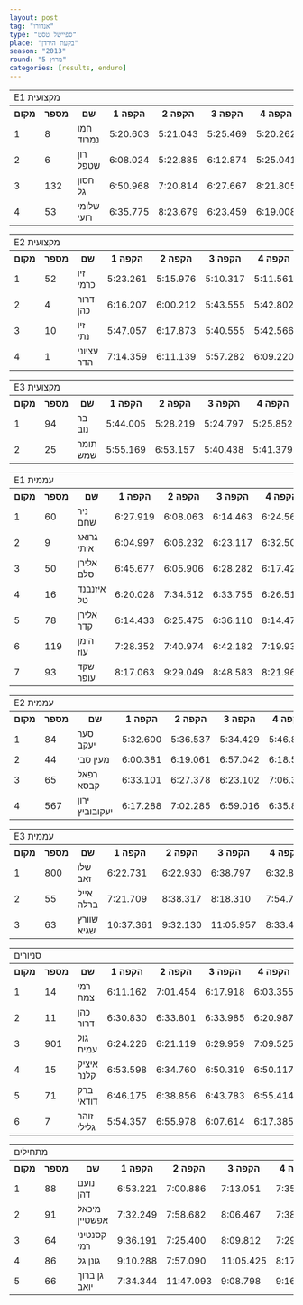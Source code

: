 ```yaml
---
layout: post
tag: "אנדורו"
type: "ספיישל טסט"
place: "בקעת הירדן"
season: "2013"
round: "מרוץ 5"
categories: [results, enduro]
---
```

<table class="line_color big_table">
<tr>
    <td colspan="99" class="title_font">E1 מקצועית</td>
</tr>
<tr class="rnkh_bkcolor">
    <th class="rnkh_font">מקום</th>
    <th class="rnkh_font">מספר</th>
    <th class="rnkh_font">שם</th>
    <th class="rnkh_font">הקפה 1</th>
    <th class="rnkh_font">הקפה 2</th>
    <th class="rnkh_font">הקפה 3</th>
    <th class="rnkh_font">הקפה 4</th>
    <th class="rnkh_font">הקפה 5</th>
    <th class="rnkh_font">הקפה 6</th>
    <th class="rnkh_font">פער</th>
    <th class="rnkh_font">עונשין</th>
    <th class="rnkh_font">זמן</th>
</tr>
<tr class="rnk_bkcolor">
    <td class="rnk_font">1</td>
    <td class="rnk_font">8</td>
    <td class="rnk_font">חמו נמרוד</td>
    <td class="rnk_font">5:20.603</td>
    <td class="rnk_font">5:21.043</td>
    <td class="rnk_font">5:25.469</td>
    <td class="rnk_font">5:20.262</td>
    <td class="rnk_font">5:21.686</td>
    <td class="rnk_font">5:37.474</td>
    <td class="rnk_font"></td>
    <td class="rnk_font"></td>
    <td class="rnk_font">32:26.537</td>
</tr>
<tr class="rnk_bkcolor">
    <td class="rnk_font">2</td>
    <td class="rnk_font">6</td>
    <td class="rnk_font">רון שטפל</td>
    <td class="rnk_font">6:08.024</td>
    <td class="rnk_font">5:22.885</td>
    <td class="rnk_font">6:12.874</td>
    <td class="rnk_font">5:25.041</td>
    <td class="rnk_font">5:30.631</td>
    <td class="rnk_font">5:45.320</td>
    <td class="rnk_font">2:28.238</td>
    <td class="rnk_font">30.000</td>
    <td class="rnk_font">34:54.775</td>
</tr>
<tr class="rnk_bkcolor">
    <td class="rnk_font">3</td>
    <td class="rnk_font">132</td>
    <td class="rnk_font">חסון גל</td>
    <td class="rnk_font">6:50.968</td>
    <td class="rnk_font">7:20.814</td>
    <td class="rnk_font">6:27.667</td>
    <td class="rnk_font">8:21.805</td>
    <td class="rnk_font">6:24.317</td>
    <td class="rnk_font">6:31.301</td>
    <td class="rnk_font">9:30.335</td>
    <td class="rnk_font"></td>
    <td class="rnk_font">41:56.872</td>
</tr>
<tr class="rnk_bkcolor">
    <td class="rnk_font">4</td>
    <td class="rnk_font">53</td>
    <td class="rnk_font">שלומי רועי</td>
    <td class="rnk_font">6:35.775</td>
    <td class="rnk_font">8:23.679</td>
    <td class="rnk_font">6:23.459</td>
    <td class="rnk_font">6:19.008</td>
    <td class="rnk_font">7:55.152</td>
    <td class="rnk_font">9:23.470</td>
    <td class="rnk_font">12:34.006</td>
    <td class="rnk_font"></td>
    <td class="rnk_font">45:00.543</td>
</tr>
</table>
<table class="line_color big_table">
<tr>
    <td colspan="99" class="title_font">E2 מקצועית</td>
</tr>
<tr class="rnkh_bkcolor">
    <th class="rnkh_font">מקום</th>
    <th class="rnkh_font">מספר</th>
    <th class="rnkh_font">שם</th>
    <th class="rnkh_font">הקפה 1</th>
    <th class="rnkh_font">הקפה 2</th>
    <th class="rnkh_font">הקפה 3</th>
    <th class="rnkh_font">הקפה 4</th>
    <th class="rnkh_font">הקפה 5</th>
    <th class="rnkh_font">הקפה 6</th>
    <th class="rnkh_font">פער</th>
    <th class="rnkh_font">עונשין</th>
    <th class="rnkh_font">זמן</th>
</tr>
<tr class="rnk_bkcolor">
    <td class="rnk_font">1</td>
    <td class="rnk_font">52</td>
    <td class="rnk_font">זיו כרמי</td>
    <td class="rnk_font">5:23.261</td>
    <td class="rnk_font">5:15.976</td>
    <td class="rnk_font">5:10.317</td>
    <td class="rnk_font">5:11.561</td>
    <td class="rnk_font">5:17.797</td>
    <td class="rnk_font">5:18.716</td>
    <td class="rnk_font"></td>
    <td class="rnk_font"></td>
    <td class="rnk_font">31:37.628</td>
</tr>
<tr class="rnk_bkcolor">
    <td class="rnk_font">2</td>
    <td class="rnk_font">4</td>
    <td class="rnk_font">דרור כהן</td>
    <td class="rnk_font">6:16.207</td>
    <td class="rnk_font">6:00.212</td>
    <td class="rnk_font">5:43.555</td>
    <td class="rnk_font">5:42.802</td>
    <td class="rnk_font">6:40.447</td>
    <td class="rnk_font">6:06.883</td>
    <td class="rnk_font">4:52.478</td>
    <td class="rnk_font"></td>
    <td class="rnk_font">36:30.106</td>
</tr>
<tr class="rnk_bkcolor">
    <td class="rnk_font">3</td>
    <td class="rnk_font">10</td>
    <td class="rnk_font">זיו נתי</td>
    <td class="rnk_font">5:47.057</td>
    <td class="rnk_font">6:17.873</td>
    <td class="rnk_font">5:40.555</td>
    <td class="rnk_font">5:42.566</td>
    <td class="rnk_font">7:13.813</td>
    <td class="rnk_font">5:47.020</td>
    <td class="rnk_font">5:21.256</td>
    <td class="rnk_font">30.000</td>
    <td class="rnk_font">36:58.884</td>
</tr>
<tr class="rnk_bkcolor">
    <td class="rnk_font">4</td>
    <td class="rnk_font">1</td>
    <td class="rnk_font">עציוני הדר</td>
    <td class="rnk_font">7:14.359</td>
    <td class="rnk_font">6:11.139</td>
    <td class="rnk_font">5:57.282</td>
    <td class="rnk_font">6:09.220</td>
    <td class="rnk_font">5:51.762</td>
    <td class="rnk_font">6:34.601</td>
    <td class="rnk_font">6:20.735</td>
    <td class="rnk_font"></td>
    <td class="rnk_font">37:58.363</td>
</tr>
</table>
<table class="line_color big_table">
<tr>
    <td colspan="99" class="title_font">E3 מקצועית</td>
</tr>
<tr class="rnkh_bkcolor">
    <th class="rnkh_font">מקום</th>
    <th class="rnkh_font">מספר</th>
    <th class="rnkh_font">שם</th>
    <th class="rnkh_font">הקפה 1</th>
    <th class="rnkh_font">הקפה 2</th>
    <th class="rnkh_font">הקפה 3</th>
    <th class="rnkh_font">הקפה 4</th>
    <th class="rnkh_font">הקפה 5</th>
    <th class="rnkh_font">הקפה 6</th>
    <th class="rnkh_font">פער</th>
    <th class="rnkh_font">עונשין</th>
    <th class="rnkh_font">זמן</th>
</tr>
<tr class="rnk_bkcolor">
    <td class="rnk_font">1</td>
    <td class="rnk_font">94</td>
    <td class="rnk_font">בר נוב</td>
    <td class="rnk_font">5:44.005</td>
    <td class="rnk_font">5:28.219</td>
    <td class="rnk_font">5:24.797</td>
    <td class="rnk_font">5:25.852</td>
    <td class="rnk_font">5:25.428</td>
    <td class="rnk_font">5:27.496</td>
    <td class="rnk_font"></td>
    <td class="rnk_font"></td>
    <td class="rnk_font">32:55.797</td>
</tr>
<tr class="rnk_bkcolor">
    <td class="rnk_font">2</td>
    <td class="rnk_font">25</td>
    <td class="rnk_font">תומר שמש</td>
    <td class="rnk_font">5:55.169</td>
    <td class="rnk_font">6:53.157</td>
    <td class="rnk_font">5:40.438</td>
    <td class="rnk_font">5:41.379</td>
    <td class="rnk_font">5:37.716</td>
    <td class="rnk_font">5:37.632</td>
    <td class="rnk_font">2:29.694</td>
    <td class="rnk_font"></td>
    <td class="rnk_font">35:25.491</td>
</tr>
</table>

<table class="line_color big_table">
<tr>
    <td colspan="99" class="title_font">E1 עממית</td>
</tr>
<tr class="rnkh_bkcolor">
    <th class="rnkh_font">מקום</th>
    <th class="rnkh_font">מספר</th>
    <th class="rnkh_font">שם</th>
    <th class="rnkh_font">הקפה 1</th>
    <th class="rnkh_font">הקפה 2</th>
    <th class="rnkh_font">הקפה 3</th>
    <th class="rnkh_font">הקפה 4</th>
    <th class="rnkh_font">הקפה 5</th>
    <th class="rnkh_font">פער</th>
    <th class="rnkh_font">עונשין</th>
    <th class="rnkh_font">זמן</th>
</tr>
<tr class="rnk_bkcolor">
    <td class="rnk_font">1</td>
    <td class="rnk_font">60</td>
    <td class="rnk_font">ניר שחם</td>
    <td class="rnk_font">6:27.919</td>
    <td class="rnk_font">6:08.063</td>
    <td class="rnk_font">6:14.463</td>
    <td class="rnk_font">6:24.569</td>
    <td class="rnk_font">6:18.330</td>
    <td class="rnk_font"></td>
    <td class="rnk_font"></td>
    <td class="rnk_font">31:33.344</td>
</tr>
<tr class="rnk_bkcolor">
    <td class="rnk_font">2</td>
    <td class="rnk_font">9</td>
    <td class="rnk_font">גרואג איתי</td>
    <td class="rnk_font">6:04.997</td>
    <td class="rnk_font">6:06.232</td>
    <td class="rnk_font">6:23.117</td>
    <td class="rnk_font">6:32.505</td>
    <td class="rnk_font">6:39.616</td>
    <td class="rnk_font">13.123</td>
    <td class="rnk_font"></td>
    <td class="rnk_font">31:46.467</td>
</tr>
<tr class="rnk_bkcolor">
    <td class="rnk_font">3</td>
    <td class="rnk_font">50</td>
    <td class="rnk_font">אלירן סלם</td>
    <td class="rnk_font">6:45.677</td>
    <td class="rnk_font">6:05.906</td>
    <td class="rnk_font">6:28.282</td>
    <td class="rnk_font">6:17.421</td>
    <td class="rnk_font">6:26.451</td>
    <td class="rnk_font">30.393</td>
    <td class="rnk_font"></td>
    <td class="rnk_font">32:03.737</td>
</tr>
<tr class="rnk_bkcolor">
    <td class="rnk_font">4</td>
    <td class="rnk_font">16</td>
    <td class="rnk_font">איזנבנד טל</td>
    <td class="rnk_font">6:20.028</td>
    <td class="rnk_font">7:34.512</td>
    <td class="rnk_font">6:33.755</td>
    <td class="rnk_font">6:26.516</td>
    <td class="rnk_font">6:25.801</td>
    <td class="rnk_font">1:47.268</td>
    <td class="rnk_font"></td>
    <td class="rnk_font">33:20.612</td>
</tr>
<tr class="rnk_bkcolor">
    <td class="rnk_font">5</td>
    <td class="rnk_font">78</td>
    <td class="rnk_font">אלירן קדר</td>
    <td class="rnk_font">6:14.433</td>
    <td class="rnk_font">6:25.475</td>
    <td class="rnk_font">6:36.110</td>
    <td class="rnk_font">8:14.473</td>
    <td class="rnk_font">6:37.038</td>
    <td class="rnk_font">2:34.185</td>
    <td class="rnk_font"></td>
    <td class="rnk_font">34:07.529</td>
</tr>
<tr class="rnk_bkcolor">
    <td class="rnk_font">6</td>
    <td class="rnk_font">119</td>
    <td class="rnk_font">הימן עוז</td>
    <td class="rnk_font">7:28.352</td>
    <td class="rnk_font">7:40.974</td>
    <td class="rnk_font">6:42.182</td>
    <td class="rnk_font">7:19.937</td>
    <td class="rnk_font">7:10.967</td>
    <td class="rnk_font">4:49.068</td>
    <td class="rnk_font"></td>
    <td class="rnk_font">36:22.412</td>
</tr>
<tr class="rnk_bkcolor">
    <td class="rnk_font">7</td>
    <td class="rnk_font">93</td>
    <td class="rnk_font">שקד עופר</td>
    <td class="rnk_font">8:17.063</td>
    <td class="rnk_font">9:29.049</td>
    <td class="rnk_font">8:48.583</td>
    <td class="rnk_font">8:21.963</td>
    <td class="rnk_font">8:45.691</td>
    <td class="rnk_font">12:09.005</td>
    <td class="rnk_font"></td>
    <td class="rnk_font">43:42.349</td>
</tr>
</table>
<table class="line_color big_table">
<tr>
    <td colspan="99" class="title_font">E2 עממית</td>
</tr>
<tr class="rnkh_bkcolor">
    <th class="rnkh_font">מקום</th>
    <th class="rnkh_font">מספר</th>
    <th class="rnkh_font">שם</th>
    <th class="rnkh_font">הקפה 1</th>
    <th class="rnkh_font">הקפה 2</th>
    <th class="rnkh_font">הקפה 3</th>
    <th class="rnkh_font">הקפה 4</th>
    <th class="rnkh_font">הקפה 5</th>
    <th class="rnkh_font">פער</th>
    <th class="rnkh_font">עונשין</th>
    <th class="rnkh_font">זמן</th>
</tr>
<tr class="rnk_bkcolor">
    <td class="rnk_font">1</td>
    <td class="rnk_font">84</td>
    <td class="rnk_font">סער יעקב</td>
    <td class="rnk_font">5:32.600</td>
    <td class="rnk_font">5:36.537</td>
    <td class="rnk_font">5:34.429</td>
    <td class="rnk_font">5:46.830</td>
    <td class="rnk_font">5:32.938</td>
    <td class="rnk_font"></td>
    <td class="rnk_font">1:30.000</td>
    <td class="rnk_font">29:33.334</td>
</tr>
<tr class="rnk_bkcolor">
    <td class="rnk_font">2</td>
    <td class="rnk_font">44</td>
    <td class="rnk_font">מעין סבי</td>
    <td class="rnk_font">6:00.381</td>
    <td class="rnk_font">6:19.061</td>
    <td class="rnk_font">6:57.042</td>
    <td class="rnk_font">6:18.593</td>
    <td class="rnk_font">6:30.048</td>
    <td class="rnk_font">2:31.791</td>
    <td class="rnk_font"></td>
    <td class="rnk_font">32:05.125</td>
</tr>
<tr class="rnk_bkcolor">
    <td class="rnk_font">3</td>
    <td class="rnk_font">65</td>
    <td class="rnk_font">רפאל קבסא</td>
    <td class="rnk_font">6:33.101</td>
    <td class="rnk_font">6:27.378</td>
    <td class="rnk_font">6:23.102</td>
    <td class="rnk_font">7:06.364</td>
    <td class="rnk_font">6:20.324</td>
    <td class="rnk_font">3:16.935</td>
    <td class="rnk_font"></td>
    <td class="rnk_font">32:50.269</td>
</tr>
<tr class="rnk_bkcolor">
    <td class="rnk_font">4</td>
    <td class="rnk_font">567</td>
    <td class="rnk_font">ירון יעקובוביץ</td>
    <td class="rnk_font">6:17.288</td>
    <td class="rnk_font">7:02.285</td>
    <td class="rnk_font">6:59.016</td>
    <td class="rnk_font">6:35.806</td>
    <td class="rnk_font">6:43.347</td>
    <td class="rnk_font">4:04.408</td>
    <td class="rnk_font"></td>
    <td class="rnk_font">33:37.742</td>
</tr>
</table>
<table class="line_color big_table">
<tr>
    <td colspan="99" class="title_font">E3 עממית</td>
</tr>
<tr class="rnkh_bkcolor">
    <th class="rnkh_font">מקום</th>
    <th class="rnkh_font">מספר</th>
    <th class="rnkh_font">שם</th>
    <th class="rnkh_font">הקפה 1</th>
    <th class="rnkh_font">הקפה 2</th>
    <th class="rnkh_font">הקפה 3</th>
    <th class="rnkh_font">הקפה 4</th>
    <th class="rnkh_font">הקפה 5</th>
    <th class="rnkh_font">פער</th>
    <th class="rnkh_font">עונשין</th>
    <th class="rnkh_font">זמן</th>
</tr>
<tr class="rnk_bkcolor">
    <td class="rnk_font">1</td>
    <td class="rnk_font">800</td>
    <td class="rnk_font">שלו זאב</td>
    <td class="rnk_font">6:22.731</td>
    <td class="rnk_font">6:22.930</td>
    <td class="rnk_font">6:38.797</td>
    <td class="rnk_font">6:32.865</td>
    <td class="rnk_font">6:33.735</td>
    <td class="rnk_font"></td>
    <td class="rnk_font"></td>
    <td class="rnk_font">32:31.058</td>
</tr>
<tr class="rnk_bkcolor">
    <td class="rnk_font">2</td>
    <td class="rnk_font">55</td>
    <td class="rnk_font">אייל ברלה</td>
    <td class="rnk_font">7:21.709</td>
    <td class="rnk_font">8:38.317</td>
    <td class="rnk_font">8:18.310</td>
    <td class="rnk_font">7:54.745</td>
    <td class="rnk_font">8:06.386</td>
    <td class="rnk_font">7:48.409</td>
    <td class="rnk_font"></td>
    <td class="rnk_font">40:19.467</td>
</tr>
<tr class="rnk_bkcolor">
    <td class="rnk_font">3</td>
    <td class="rnk_font">63</td>
    <td class="rnk_font">שוורץ שגיא</td>
    <td class="rnk_font">10:37.361</td>
    <td class="rnk_font">9:32.130</td>
    <td class="rnk_font">11:05.957</td>
    <td class="rnk_font">8:33.428</td>
    <td class="rnk_font">9:53.002</td>
    <td class="rnk_font">32:10.820</td>
    <td class="rnk_font">15:00.000</td>
    <td class="rnk_font">01:04:41.878</td>
</tr>
</table>
<table class="line_color big_table">
<tr>
    <td colspan="99" class="title_font">סניורים</td>
</tr>
<tr class="rnkh_bkcolor">
    <th class="rnkh_font">מקום</th>
    <th class="rnkh_font">מספר</th>
    <th class="rnkh_font">שם</th>
    <th class="rnkh_font">הקפה 1</th>
    <th class="rnkh_font">הקפה 2</th>
    <th class="rnkh_font">הקפה 3</th>
    <th class="rnkh_font">הקפה 4</th>
    <th class="rnkh_font">הקפה 5</th>
    <th class="rnkh_font">פער</th>
    <th class="rnkh_font">עונשין</th>
    <th class="rnkh_font">זמן</th>
</tr>
<tr class="rnk_bkcolor">
    <td class="rnk_font">1</td>
    <td class="rnk_font">14</td>
    <td class="rnk_font">רמי צמח</td>
    <td class="rnk_font">6:11.162</td>
    <td class="rnk_font">7:01.454</td>
    <td class="rnk_font">6:17.918</td>
    <td class="rnk_font">6:03.355</td>
    <td class="rnk_font">6:06.384</td>
    <td class="rnk_font"></td>
    <td class="rnk_font"></td>
    <td class="rnk_font">31:40.273</td>
</tr>
<tr class="rnk_bkcolor">
    <td class="rnk_font">2</td>
    <td class="rnk_font">11</td>
    <td class="rnk_font">כהן דרור</td>
    <td class="rnk_font">6:30.830</td>
    <td class="rnk_font">6:33.801</td>
    <td class="rnk_font">6:33.985</td>
    <td class="rnk_font">6:20.987</td>
    <td class="rnk_font">6:39.689</td>
    <td class="rnk_font">59.019</td>
    <td class="rnk_font"></td>
    <td class="rnk_font">32:39.292</td>
</tr>
<tr class="rnk_bkcolor">
    <td class="rnk_font">3</td>
    <td class="rnk_font">901</td>
    <td class="rnk_font">גול עמית</td>
    <td class="rnk_font">6:24.226</td>
    <td class="rnk_font">6:21.119</td>
    <td class="rnk_font">6:29.959</td>
    <td class="rnk_font">7:09.525</td>
    <td class="rnk_font">6:42.785</td>
    <td class="rnk_font">1:27.341</td>
    <td class="rnk_font"></td>
    <td class="rnk_font">33:07.614</td>
</tr>
<tr class="rnk_bkcolor">
    <td class="rnk_font">4</td>
    <td class="rnk_font">15</td>
    <td class="rnk_font">איציק קלנר</td>
    <td class="rnk_font">6:53.598</td>
    <td class="rnk_font">6:34.760</td>
    <td class="rnk_font">6:50.319</td>
    <td class="rnk_font">6:50.117</td>
    <td class="rnk_font">6:47.834</td>
    <td class="rnk_font">2:16.355</td>
    <td class="rnk_font"></td>
    <td class="rnk_font">33:56.628</td>
</tr>
<tr class="rnk_bkcolor">
    <td class="rnk_font">5</td>
    <td class="rnk_font">71</td>
    <td class="rnk_font">ברק דודאי</td>
    <td class="rnk_font">6:46.175</td>
    <td class="rnk_font">6:38.856</td>
    <td class="rnk_font">6:43.783</td>
    <td class="rnk_font">6:55.414</td>
    <td class="rnk_font">7:57.645</td>
    <td class="rnk_font">3:21.600</td>
    <td class="rnk_font"></td>
    <td class="rnk_font">35:01.873</td>
</tr>
<tr class="rnk_bkcolor">
    <td class="rnk_font">6</td>
    <td class="rnk_font">7</td>
    <td class="rnk_font">זוהר גלילי</td>
    <td class="rnk_font">5:54.357</td>
    <td class="rnk_font">6:55.978</td>
    <td class="rnk_font">6:07.614</td>
    <td class="rnk_font">6:17.385</td>
    <td class="rnk_font">6:07.951</td>
    <td class="rnk_font">14:43.012</td>
    <td class="rnk_font">15:00.000</td>
    <td class="rnk_font">46:23.285</td>
</tr>
</table>

<table class="line_color big_table">
<tr>
    <td colspan="99" class="title_font">מתחילים</td>
</tr>
<tr class="rnkh_bkcolor">
    <th class="rnkh_font">מקום</th>
    <th class="rnkh_font">מספר</th>
    <th class="rnkh_font">שם</th>
    <th class="rnkh_font">הקפה 1</th>
    <th class="rnkh_font">הקפה 2</th>
    <th class="rnkh_font">הקפה 3</th>
    <th class="rnkh_font">הקפה 4</th>
    <th class="rnkh_font">פער</th>
    <th class="rnkh_font">עונשין</th>
    <th class="rnkh_font">זמן</th>
</tr>
<tr class="rnk_bkcolor">
    <td class="rnk_font">1</td>
    <td class="rnk_font">88</td>
    <td class="rnk_font">נועם דהן</td>
    <td class="rnk_font">6:53.221</td>
    <td class="rnk_font">7:00.886</td>
    <td class="rnk_font">7:13.051</td>
    <td class="rnk_font">7:35.010</td>
    <td class="rnk_font"></td>
    <td class="rnk_font"></td>
    <td class="rnk_font">28:42.168</td>
</tr>
<tr class="rnk_bkcolor">
    <td class="rnk_font">2</td>
    <td class="rnk_font">91</td>
    <td class="rnk_font">מיכאל אפשטיין</td>
    <td class="rnk_font">7:32.249</td>
    <td class="rnk_font">7:58.682</td>
    <td class="rnk_font">8:06.467</td>
    <td class="rnk_font">7:38.192</td>
    <td class="rnk_font">2:33.422</td>
    <td class="rnk_font"></td>
    <td class="rnk_font">31:15.590</td>
</tr>
<tr class="rnk_bkcolor">
    <td class="rnk_font">3</td>
    <td class="rnk_font">64</td>
    <td class="rnk_font">קסנטיני רמי</td>
    <td class="rnk_font">9:36.191</td>
    <td class="rnk_font">7:25.400</td>
    <td class="rnk_font">8:09.812</td>
    <td class="rnk_font">7:29.412</td>
    <td class="rnk_font">3:58.647</td>
    <td class="rnk_font"></td>
    <td class="rnk_font">32:40.815</td>
</tr>
<tr class="rnk_bkcolor">
    <td class="rnk_font">4</td>
    <td class="rnk_font">86</td>
    <td class="rnk_font">גונן גל</td>
    <td class="rnk_font">9:10.288</td>
    <td class="rnk_font">7:57.090</td>
    <td class="rnk_font">11:05.425</td>
    <td class="rnk_font">8:17.013</td>
    <td class="rnk_font">7:47.648</td>
    <td class="rnk_font"></td>
    <td class="rnk_font">36:29.816</td>
</tr>
<tr class="rnk_bkcolor">
    <td class="rnk_font">5</td>
    <td class="rnk_font">66</td>
    <td class="rnk_font">גן ברוך יואב</td>
    <td class="rnk_font">7:34.344</td>
    <td class="rnk_font">11:47.093</td>
    <td class="rnk_font">9:08.798</td>
    <td class="rnk_font">9:16.157</td>
    <td class="rnk_font">9:04.224</td>
    <td class="rnk_font"></td>
    <td class="rnk_font">37:46.392</td>
</tr>
</table>
